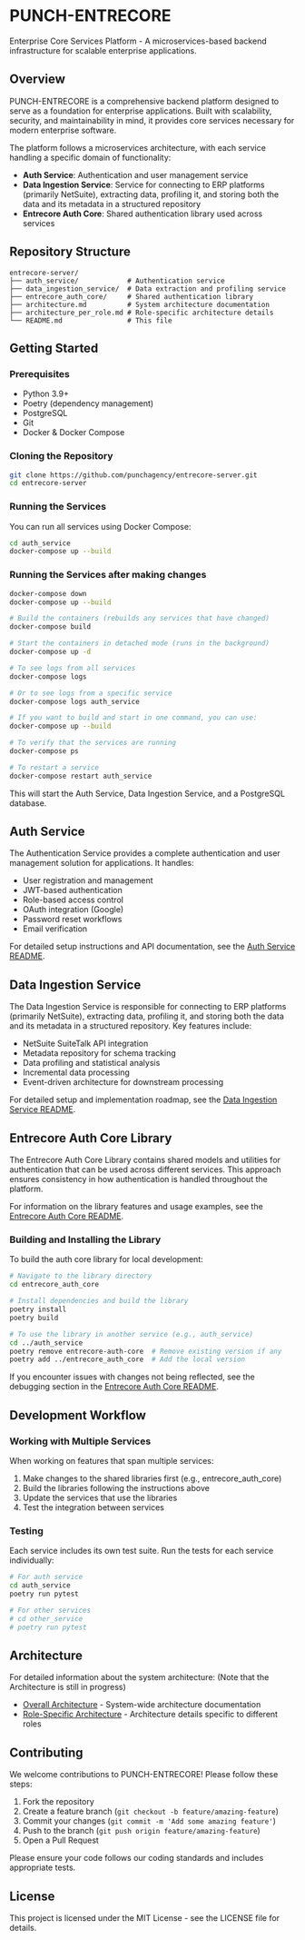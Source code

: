 # PUNCH-ENTRECORE

Enterprise Core Services Platform - A microservices-based backend infrastructure for scalable enterprise applications.

## Overview

PUNCH-ENTRECORE is a comprehensive backend platform designed to serve as a foundation for enterprise applications. Built with scalability, security, and maintainability in mind, it provides core services necessary for modern enterprise software.

The platform follows a microservices architecture, with each service handling a specific domain of functionality:

- **Auth Service**: Authentication and user management service
- **Data Ingestion Service**: Service for connecting to ERP platforms (primarily NetSuite), extracting data, profiling it, and storing both the data and its metadata in a structured repository
- **Entrecore Auth Core**: Shared authentication library used across services

## Repository Structure

```
entrecore-server/
├── auth_service/            # Authentication service
├── data_ingestion_service/  # Data extraction and profiling service
├── entrecore_auth_core/     # Shared authentication library
├── architecture.md          # System architecture documentation
├── architecture_per_role.md # Role-specific architecture details
└── README.md                # This file
```

## Getting Started

### Prerequisites

- Python 3.9+
- Poetry (dependency management)
- PostgreSQL
- Git
- Docker & Docker Compose

### Cloning the Repository

```bash
git clone https://github.com/punchagency/entrecore-server.git
cd entrecore-server
```

### Running the Services

You can run all services using Docker Compose:

```bash
cd auth_service
docker-compose up --build
```

### Running the Services after making changes

```bash
docker-compose down
docker-compose up --build
```

```bash
# Build the containers (rebuilds any services that have changed)
docker-compose build

# Start the containers in detached mode (runs in the background)
docker-compose up -d

# To see logs from all services
docker-compose logs

# Or to see logs from a specific service
docker-compose logs auth_service

# If you want to build and start in one command, you can use:
docker-compose up --build

# To verify that the services are running
docker-compose ps

# To restart a service
docker-compose restart auth_service
```

This will start the Auth Service, Data Ingestion Service, and a PostgreSQL database.

## Auth Service

The Authentication Service provides a complete authentication and user management solution for applications. It handles:

- User registration and management
- JWT-based authentication
- Role-based access control
- OAuth integration (Google)
- Password reset workflows
- Email verification

For detailed setup instructions and API documentation, see the [Auth Service README](auth_service/README.md).

## Data Ingestion Service

The Data Ingestion Service is responsible for connecting to ERP platforms (primarily NetSuite), extracting data, profiling it, and storing both the data and its metadata in a structured repository. Key features include:

- NetSuite SuiteTalk API integration
- Metadata repository for schema tracking
- Data profiling and statistical analysis
- Incremental data processing
- Event-driven architecture for downstream processing

For detailed setup and implementation roadmap, see the [Data Ingestion Service README](data_ingestion_service/README.md).

## Entrecore Auth Core Library

The Entrecore Auth Core Library contains shared models and utilities for authentication that can be used across different services. This approach ensures consistency in how authentication is handled throughout the platform.

For information on the library features and usage examples, see the [Entrecore Auth Core README](entrecore_auth_core/README.md).

### Building and Installing the Library

To build the auth core library for local development:

```bash
# Navigate to the library directory
cd entrecore_auth_core

# Install dependencies and build the library
poetry install
poetry build

# To use the library in another service (e.g., auth_service)
cd ../auth_service
poetry remove entrecore-auth-core  # Remove existing version if any
poetry add ../entrecore_auth_core  # Add the local version
```

If you encounter issues with changes not being reflected, see the debugging section in the [Entrecore Auth Core README](entrecore_auth_core/README.md#debugging).

## Development Workflow

### Working with Multiple Services

When working on features that span multiple services:

1. Make changes to the shared libraries first (e.g., entrecore_auth_core)
2. Build the libraries following the instructions above
3. Update the services that use the libraries
4. Test the integration between services

### Testing

Each service includes its own test suite. Run the tests for each service individually:

```bash
# For auth service
cd auth_service
poetry run pytest

# For other services
# cd other_service
# poetry run pytest
```

## Architecture

For detailed information about the system architecture:
(Note that the Architecture is still in progress)

- [Overall Architecture](architecture.md) - System-wide architecture documentation
- [Role-Specific Architecture](architecture_per_role.md) - Architecture details specific to different roles

## Contributing

We welcome contributions to PUNCH-ENTRECORE! Please follow these steps:

1. Fork the repository
2. Create a feature branch (`git checkout -b feature/amazing-feature`)
3. Commit your changes (`git commit -m 'Add some amazing feature'`)
4. Push to the branch (`git push origin feature/amazing-feature`)
5. Open a Pull Request

Please ensure your code follows our coding standards and includes appropriate tests.

## License

This project is licensed under the MIT License - see the LICENSE file for details.